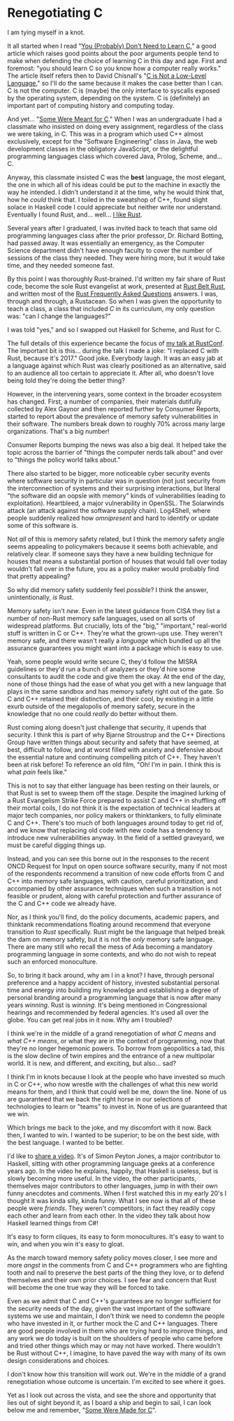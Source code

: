 
# Renegotiating C

I am tying myself in a knot.

It all started when I read "[You (Probably) Don't Need to Learn C][1]," a good article
which raises good points about the poor arguments people tend to make when defending
the choice of learning C in this day and age. First and foremost: "you should learn
C so you know how a computer really works." The article itself refers then to David
Chisnall's "[C is Not a Low-Level Language][2]," so I'll do the same because it makes the
case better than I can. C is not the computer. C is (maybe) the only interface to
syscalls exposed by the operating system, depending on the system. C is (definitely)
an important part of computing history and computing today.

And yet... "[Some Were Meant for C][3]." When I was an undergraduate I had a classmate
who insisted on doing every assignment, regardless of the class we were taking, in C.
This was in a program which used C++ almost exclusively, except for the "Software
Engineering" class in Java, the web development classes in the obligatory JavaScript,
or the delightful programming languages class which covered Java, Prolog, Scheme, and...
C.

Anyway, this classmate insisted C was the **best** language, the most elegant, the one
in which all of his ideas could be put to the machine in exactly the way he intended.
I didn't understand it at the time, why he would think that, how he _could_ think that.
I toiled in the sweatshop of C++, found slight solace in Haskell code I could appreciate
but neither write nor understand. Eventually I found Rust, and... well... [I like Rust][4].

Several years after I graduated, I was invited back to teach that same old programming
languages class after the prior professor, Dr. Richard Botting, had passed away. It was
essentially an emergency, as the Computer Science department didn't have enough faculty to
cover the number of sessions of the class they needed. They were hiring more, but it would
take time, and they needed someone fast.

By this point I was thoroughly Rust-brained. I'd written my fair share of Rust code, become
the sole Rust evangelist at work, presented at [Rust Belt Rust][5], and written most of the
[Rust Frequently Asked Questions][6] answers. I was, through and through, a Rustacean. So
when I was given the opportunity to teach a class, a class that included _C_ in its curriculum,
my only question was: "can I change the languages?"

I was told "yes," and so I swapped out Haskell for Scheme, and Rust for C.

The full details of this experience became the focus of [my talk at RustConf][7]. The important
bit is this... during the talk I made a joke: "I replaced C with Rust, because it's 2017."
Good joke. Everybody laugh. It was an easy jab at a language against which Rust was clearly
positioned as an alternative, said to an audience all too certain to appreciate it. After all,
who doesn't love being told they're doing the better thing?

However, in the intervening years, some context in the broader ecosystem has changed.
First, a number of companies, their materials dutifully collected by Alex Gaynor and
then reported further by Consumer Reports, started to report about the prevalence of
memory safety vulnerabilities in their software. The numbers break down to roughly 70%
across many large organizations. That's a big number!

Consumer Reports bumping the news was also a big deal. It helped take the topic across the
barrier of "things the computer nerds talk about" and over to "things the policy world
talks about."

There also started to be bigger, more noticeable cyber security events where software
security in particular was in question (not just security from the interconnection of systems
and their surprising interactions, but literal "the software did an oopsie with memory"
kinds of vulnerabilities leading to exploitation). Heartbleed, a major vulnerability in OpenSSL.
The Solarwinds attack (an attack against the software supply chain). Log4Shell, where
people suddenly realized how _omnipresent_ and hard to identify or update some of this
software is.

Not _all_ of this is memory safety related, but I think the memory safety angle seems
appealing to policymakers because it seems both achievable, and relatively clear. If someone
says they have a new building technique for houses that means a substantial portion of houses
that would fall over today wouldn't fall over in the future, you as a policy maker would
probably find that pretty appealing?

So why did memory safety suddenly feel _possible_? I think the answer, unintentionally,
_is_ Rust.

Memory safety isn't _new_. Even in the latest guidance from CISA they list a number of
non-Rust memory safe languages, used on all sorts of widespread platforms. But crucially,
lots of the "big," "important," real-world stuff is written in C or C++. They're what
the grown-ups use. They weren't memory safe, and there wasn't really a _language_ which
bundled up all the assurance guarantees you might want into a package which is easy to use.

Yeah, some people would write secure C, they'd follow the MISRA guidelines or they'd run
a bunch of analyzers or they'd hire some consultants to audit the code and give them the
okay. At the end of the day, none of those things had the ease of what you get with a new
language that plays in the same sandbox and has memory safety right out of the gate. So
C and C++ retained their distinction, and their cool, by existing in a little exurb
outside of the megalopolis of memory safety, secure in the knowledge that no one could
_really_ do better without them.

Rust coming along doesn't just challenge that security, it upends that security. I think
this is part of why Bjarne Stroustrup and the C++ Directions Group have written things
about security and safety that have seemed, at best, difficult to follow, and at worst
filled with anxiety and defensive about the essential nature and continuing compelling
pitch of C++. They haven't been at risk before! To reference an old film, "Oh! I'm in
pain. I think this is what _pain_ feels like."

This is not to say that either language has been resting on their laurels, or that Rust
is set to sweep them off the stage. Despite the imagined lurking of a Rust Evangelism
Strike Force prepared to assist C and C++ in shuffling off their mortal coils, I do
not think it is the expectation of technical leaders at major tech companies, nor
policy makers or thinktankers, to fully eliminate C and C++. There's too much of both
languages around today to get rid of, and we know that replacing old code with new code
has a tendency to introduce new vulnerabilities anyway. In the field of a settled
graveyard, we must be careful digging things up.

Instead, and you can see this borne out in the responses to the recent ONCD Request
for Input on open source software security, many if not most of the respondents
recommend a transition of new code efforts from C and C++ into memory safe languages,
with caution, careful prioritization, and accompanied by other assurance techniques
when such a transition is not feasible or prudent, along with careful protection
and further assurance of the C and C++ code we already have.

Nor, as I think you'll find, do the policy documents, academic papers, and thinktank
recommendations floating around recommend that everyone transition to _Rust_ specifically.
Rust might be the language that helped break the dam on memory safety, but it is
not the _only_ memory safe language. There are many still who recall the mess of
Ada becoming a mandatory programming language in some contexts, and who do not
wish to repeat such an enforced monoculture.

So, to bring it back around, why am I in a knot? I have, through personal preference
and a happy accident of history, invested substantial personal time and energy
into building my knowledge and establishing a degree of personal branding around
a programming language that is now after many years _winning_. Rust is _winning_. It's
being mentioned in Congressional hearings and recommended by federal agencies.
It's used all over the globe. You can get real jobs in it now. Why am I troubled?

I think we're in the middle of a grand renegotiation of _what C means_ and
_what C++ means_, or what they are in the context of programming, now that they're
no longer hegemonic powers. To borrow from geopolitics a tad, this is the slow
decline of twin empires and the entrance of a new multipolar world. It is new,
and different, and exciting, but also... sad?

I think I'm in knots because I look at the people who have invested so much in C
or C++, who now wrestle with the challenges of what this new world means for them,
and I think that could well be me, down the line. None of us are guaranteed that we
back the right horse in our selections of technologies to learn or "teams" to
invest in. None of us are guaranteed that we win.

Which brings me back to the joke, and my discomfort with it now. Back then, I wanted
to win. I wanted to be superior; to be on the best side, with the best language.
I wanted to be better.

I'd like to [share a video][8]. It's of Simon Peyton Jones, a major contributor to Haskell,
sitting with other programming language geeks at a conference years ago. In the video
he explains, happily, that Haskell is useless, but is slowly becoming more useful.
In the video, the other participants, themselves major contributors to other languages,
jump in with their own funny anecdotes and comments. When I first watched this in my
early 20's I thought it was kinda silly, kinda funny. What I see now is that all of
these people were _friends_. They weren't competitors; in fact they readily copy
each other and learn from each other. In the video they talk about how Haskell
learned things from C#!

It's easy to form cliques, its easy to form monocultures. It's easy to want to win,
and when you win it's easy to gloat.

As the march toward memory safety policy moves closer, I see more and more _angst_
in the comments from C and C++ programmers who are fighting tooth and nail to
preserve the best parts of the thing they love, or to defend themselves and their
own prior choices. I see fear and concern that Rust will become the one true way
they will be forced to take.

Even as we admit that C and C++'s guarantees are no longer sufficient for the
security needs of the day, given the vast important of the software systems
we use and maintain, I don't think we need to condemn the people who have invested
in it, or further mock the C and C++ languages. There are good people involved in
them who are trying hard to improve things, and any work we do today is built on
the shoulders of people who came before and tried other things which may or may not
have worked. There wouldn't be Rust without C++, I imagine, to have paved the way
with many of its own design considerations and choices.

I don't know how this transition will work out. We're in the middle of a grand
renegotiation whose outcome is uncertain. I'm excited to see where it goes.

Yet as I look out across the vista, and see the shore and opportunity that
lies out of sight beyond it, as I board a ship and begin to sail, I can
look below me and remember, "[Some Were Made for C][2]".




[1]: https://nedbatchelder.com/blog/202401/you_probably_dont_need_to_learn_c.html
[2]: https://dl.acm.org/doi/pdf/10.1145/3212477.3212479
[3]: https://www.humprog.org/~stephen/research/papers/kell17some-preprint.pdf
[4]: https://github.comm/alilleybrinker
[5]: https://www.youtube.com/watch?v=Wz2oFEDwiOk
[6]: https://prev.rust-lang.org/en-US/faq.html
[7]: https://www.youtube.com/watch?v=0PhfaFkzdBA
[8]: https://www.youtube.com/watch?v=iSmkqocn0oQ
